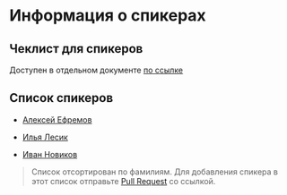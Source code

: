 # Информация о спикерах

## Чеклист для спикеров

Доступен в отдельном документе [по ссылке](checklist.md)

## Список спикеров

* [Алексей Ефремов](list/lexich-efremov.md)

* [Илья Лесик](list/lesik.md)

* [Иван Новиков](list/jonny-novikov.md)

> Список отсортирован по фамилиям. Для добавления спикера в этот список отправьте [Pull Request](https://github.com/tverio/community/pulls) со ссылкой.
